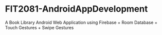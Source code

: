 # FIT2081-AndroidAppDevelopment
A Book Library Android Web Application using Firebase + Room Database + Touch Gestures + Swipe Gestures


